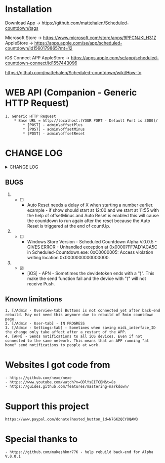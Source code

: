 # Installation
Download App -> https://github.com/mattehalen/Scheduled-countdown/tags

Microsoft Store -> https://www.microsoft.com/store/apps/9PFCNJKLH31Z
AppleStore -> https://apps.apple.com/se/app/scheduled-countdown/id1560179865?mt=12

iOS Connect APP
AppleStore -> https://apps.apple.com/se/app/scheduled-countdown-connect/id1557443096

https://github.com/mattehalen/Scheduled-countdown/wiki/How-to

# WEB API (Companion - Generic HTTP Request)
    1. Generic HTTP Request
        * Base URL = http://localhost:[YOUR PORT - Default Port is 3000]/
            * [POST] - admin\offsetPlus
            * [POST] - admin\offsetMinus
            * [POST] - admin\offsetReset

# CHANGE LOG
<details>
  <summary>CHANGE LOG</summary>

  ## Alpha V.0.0.27
    1. First apple aproved release

## Alpha V.0.0.23-26
    1. more apple release tests.

## Alpha V.0.0.22 [2021-06-14]
    1."hardenedRuntime": true
## Alpha V.0.0.21 [2021-06-14]
    1. description
## Alpha V.0.0.20 [2021-06-13]
    1. [macOS] - Adding entitlements.mas - <key>com.apple.security.network.server</key> <true/> - TEST ONLY IF V.0.0.19 dosen't crash on startup at Apple.
## Alpha V.0.0.19 [2021-06-13]
    1. [macOS] - Removing entitlements.mas & entitlements.mas.inherit - <key>com.apple.security.network.server</key>
        <true/>
## Alpha V.0.0.18 [2021-06-11]
    1. Updated modules. Electron & Electron builder is now using Latest release.
    2. Remove folder EXTRAS
    3. Remove unused modules.
    4. [Back-end] - Created APN-notification.js and moved notification from alert.js to this file.
    5. [Back-end] - Separate all the create FOLDER into it's own .js file
## Alpha V.0.0.17 [2021-06-11]
    1. [MAIN WINDOW] - app.disableHardwareAcceleration()
## Alpha V.0.0.16 [2021-06-10]
    1. [macOS] - entitlements.mas - <key>com.apple.security.cs.disable-library-validation</key> <true/>
    2. [iOS] - APN - Added message to the sendNotification() in src/APN/index.js
## Alpha V.0.0.15 [2021-06-10]
    1. [Back-End] - Added "Headers" for part of Console.log to see whats triggering the log.
    2. -> REMOVED THIS ONE -> [macOS] - entitlements.mas & entitlements.mas.inherit - ITSAppUsesNonExemptEncryption changed to false
    3. [iOS] - APN - options-production changed to true
    4. [iOS] - APN - Now reads from the db-ios-tokens.json file and uses those inside the deviceTokens var.
    OBS !! when receiving token from iOS device. Sometime the Token ends with a ")". This make the token not work. Needs to remove the ")" in the token to get it to receive Push Notifications.
    5. [macOS] - entitlements.mas & entitlements.mas.inherit - <key>com.apple.security.network.server</key>
        <true/>
## Alpha V.0.0.14 [2021-06-09]
    1. install electron-log for logging to file
    2. [MAIN WINDOW] - Added Open log button
    3. [MAIN WINDOW] - Removikrying again to upload app to mac AppStore.
## Alpha V.0.0.13 [2021-06-07]
    1. Change entitlements -> com.apple.security.app-sandbox to FALSE &  "hardenedRuntime":false in package.json for test upload to Apple Store. WORKS on MAS-DEV.
    2. [AppStore Release] - Trying again to upload app to mac AppStore.
## Alpha V.0.0.12 [2021-06-04]
    1. Added Menu options to MAC version av app. Re-open Main Window & How to.
    2. [Back-end] - Added temporary fix for Re-open page. Now it only gives error but doesn't close app.
    3. [AppStore Release] - Trying again to upload app to mac AppStore.
## Alpha V.0.0.11 [2021-06-03]
    1. [Back-end] - APN now pushes to iOS devices but to all devices and not only local devices. THIS IS A KNOW BUG AND NEDS TO BE FIXED. 
    2. [AppStore Release] - Many changes made to try and find a way to upload the app to AppStore. USE MAS and send the pkg file from MAS with transporter to your App store connect.
## Alpha V.0.0.10 [2021-05-28]
    1.[Back-end] - Start adding support for APN (Apple Push Notification) server. 
    2.[Back-end] - Added Store iOS Token when an iOS device is connected. This is so the APN server knows what devices should receive the Notification.
## Alpha V.0.0.9 [2021-05-20]
    1.[MAIN WINDOW] - Fixed so Port input field is linked to the db-settings.json
    2.[Back-end] - fix GitHub HEAD on [MAIN WINDOW]
## Alpha V.0.0.8 [2021-05-17]
    1. [MAIN WINDOW] - Added AutoStart Button
## Alpha V.0.0.6 -> V.0.0.7
    1. Tried to make a Appstore version of the software but no luck yet. increase of version number due to not being able to use same version number on upload to Appstore.
## Alpha V.0.0.5 [2021-03-24]
    1. [src/services/admin-settings.js] - removed local date-string. Didn't save db-Backups on system with local date string using "/".
## Alpha V.0.0.4 [2021-03-19]
    1. [Main Window] - Added buttons to open / & /admin in default browser
    2. Test Submitted App to MicrosoftStore waiting approval
## Alpha V.0.0.3 [2021-03-08]
    1. [Main Window] - Remove Scrollers and added  resizable: false, autoHideMenuBar: true,
    2. [Main Window] - Fixed Bug where Save Port button didn't work after removing choose IP from selection of ip addresses.
## Alpha V.0.0.2 [2021-01-29]
    1. [Main Window] - start_server & stop_server now toggles between hidden and shown to prevent double pressing and to easier show if server is started or not.
    2. [/Admin - User-tab] - now lets you add and delete users. Users can then enter there page on url /users/"your-name" example /user/mathias.
    3. [/users/xxx] - 
       1. [Save - button] - Save the cue-list in users.json
       2. [Add new row - button] - Adds a new row to the cue-list with the title "Added Cue"
       3. [TimeCode is ON - button] - TBA
       4. [Hide Rows ON/OFF - button] - If TimeCode is running and rows are hidden you can push this to un hide All. Good when Capturing TC on rows.
    4. [Alert] - Now works on /watch and /countdown and /users/"your-name"
    5. [/admin - Alert - tab] - Added alertTime so you can chose how long the Alert should last.
## Alpha V.0.0.1 [2021-01-26]
    1. Rebuild of back-end - https://github.com/mukeshkmr776
    2. Implementing Electron for dist
    3. Creating SC-module for the clock & countdown part.



</details>


## BUGS
1. - [ ] -  Auto Reset needs a delay of X when starting a number earlier.
    example - if show should start at 12:00 and we start at 11:55 with the help of offsetMinus and Auto Reset is enabled this will cause the countdown to run again after the reset because the Auto Reset is triggered at the end of countUp. 
2. - [ ] -  Windows Store Version - Scheduled Countdown Alpha V.0.0.5 - GIVES ERROR - Unhandled exception at 0x00007FF7AD1ACA5C in Scheduled-Countdown.exe: 0xC0000005: Access violation writing location 0x0000000000000000.
3. - [X] -  [iOS] - APN - Sometimes the devidetoken ends with a ")". This make the send function fail and the device with ")" will not receive Push.

## Known limitations
    1. [/Admin - Overview-tab] Buttons is not connected yet after back-end rebuild. May not need this anymore due to rebuild of 5min countdown page.
    2. [/Admin - User-tab] - IN PROGRESS
    3. [/Admin - Settings-tab] - Sometimes when saving midi_interface_ID the change only take affect after a restart of the APP.
    4. [APN] - Sends notifications to all iOS devices. Even if not connected to the same network. This means that an APP running "at home" send notifications to people at work.
    
# Websites I got code from
    - https://github.com/nexe/nexe
    - https://www.youtube.com/watch?v=ODlYsEITCBM&t=8s
    - https://guides.github.com/features/mastering-markdown/


# Support this project
    https://www.paypal.com/donate?hosted_button_id=N7GK2QCY8QAWQ        

# Special thanks to
    - https://github.com/mukeshkmr776 - help rebuild back-end for Alpha V.0.0.1
